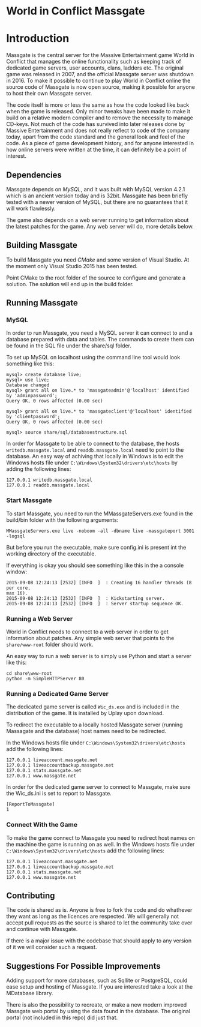 # World in Conflict Massgate

# Introduction

Massgate is the central server for the Massive Entertainment game World in 
Conflict that manages the online functionality such as keeping track 
of dedicated game servers, user accounts, clans, ladders etc. The original game 
was released in 2007, and the official Massgate server was shutdown in 2016. 
To make it possible to continue to play World in Conflict online the 
source code of Massgate is now open source, making it possible for anyone 
to host their own Massgate server.

The code itself is more or less the same as how the code looked like back
when the game is released. Only minor tweaks have been made to make it build 
on a relative modern compiler and to remove the necessity to manage CD-keys.
Not much of the code has survived into later releases done by Massive 
Entertainment and does not really reflect to code of the company today, apart
from the code standard and the general look and feel of the code. As a piece
of game development history, and for anyone interested in how online servers
were written at the time, it can definitely be a point of interest.

## Dependencies

Massgate depends on _MySQL_, and it was built with MySQL version 4.2.1 which is
an ancient version today and is 32bit. Massgate has been briefly tested with a 
newer version of MySQL, but there are no guarantees that it will work 
flawlessly.

The game also depends on a web server running to get information about the 
latest patches for the game. Any web server will do, more details below.

## Building Massgate

To build Massgate you need _CMake_ and some version of Visual Studio. At the
moment only Visual Studio 2015 has been tested.

Point CMake to the root folder of the source to configure and generate a 
solution. The solution will end up in the build folder.

## Running Massgate

### MySQL

In order to run Massgate, you need a MySQL server it can connect to and a 
database prepared with data and tables. The commands to create them can be
found in the SQL file under the share/sql folder. 

To set up MySQL on localhost using the command line tool would look 
something like this:

```
mysql> create database live;
mysql> use live;
Database changed
mysql> grant all on live.* to 'massgateadmin'@'localhost' identified by 'adminpassword';
Query OK, 0 rows affected (0.00 sec)

mysql> grant all on live.* to 'massgateclient'@'localhost' identified by 'clientpassword';
Query OK, 0 rows affected (0.00 sec)

mysql> source share/sql/databasestructure.sql
```

In order for Massgate to be able to connect to the database, the hosts
`writedb.massgate.local` and `readdb.massgate.local` need to point to the
database. An easy way of achiving that locally in Windows is to edit the 
Windows hosts file under `C:\Windows\System32\drivers\etc\hosts` by adding the
following lines:

```
127.0.0.1 writedb.massgate.local
127.0.0.1 readdb.massgate.local
```

### Start Massgate

To start Massgate, you need to run the MMassgateServers.exe found in the 
build/bin folder with the following arguments:

```
MMassgateServers.exe live -noboom -all -dbname live -massgateport 3001 -logsql
```

But before you run the executable, make sure config.ini is present int the 
working directory of the executable.

If everything is okay you should see something like this in the a console
window:

```
2015-09-08 12:24:13 [2532] [INFO  ]  : Creating 16 handler threads (8 per core,
max 16).
2015-09-08 12:24:13 [2532] [INFO  ]  : Kickstarting server.
2015-09-08 12:24:13 [2532] [INFO  ]  : Server startup sequence OK.
```

### Running a Web Server

World in Conflict needs to connect to a web server in order to get information
about patches. Any simple web server that points to the `share/www-root`
folder should work. 

An easy way to run a web server is to simply use Python 
and start a server like this:

```
cd share\www-root
python -m SimpleHTTPServer 80
```

### Running a Dedicated Game Server

The dedicated game server is called `Wic_ds.exe` and is included in the 
distribution of the game. It is installed by Uplay upon download. 

To redirect the executable to a locally hosted Massgate server 
(running Massagate and the database) host names need to be redirected. 

In the Windows hosts file under `C:\Windows\System32\drivers\etc\hosts` 
add the following lines:

```
127.0.0.1 liveaccount.massgate.net
127.0.0.1 liveaccountbackup.massgate.net
127.0.0.1 stats.massgate.net
127.0.0.1 www.massgate.net  
```

In order for the dedicated game server to connect to Massgate, make sure the
Wic_ds.ini is set to report to Massgate.

```
[ReportToMassgate] 
1
```

### Connect With the Game

To make the game connect to Massgate you need to redirect host names on the
machine the game is running on as well. In the Windows hosts file 
under `C:\Windows\System32\drivers\etc\hosts` add the following lines:

```
127.0.0.1 liveaccount.massgate.net
127.0.0.1 liveaccountbackup.massgate.net
127.0.0.1 stats.massgate.net
127.0.0.1 www.massgate.net  
```

## Contributing 

The code is shared as is. Anyone is free to fork the code and do whathever
they want as long as the licences are respected. We will generally not accept 
pull requests as the source is shared to let the community 
take over and continue with Massgate.

If there is a major issue with the codebase that should apply to any version
of it we will consider such a request.

## Suggestions For Possible Improvements

Adding support for more databases, such as Sqllite or PostgreSQL, could ease
setup and hosting of Massgate. If you are interested take a look at the
MDatabase library.

There is also the possibility to recreate, or make a new modern improved 
Massgate web portal by using the data found in the database. The original
portal (not included in this repo) did just that.
